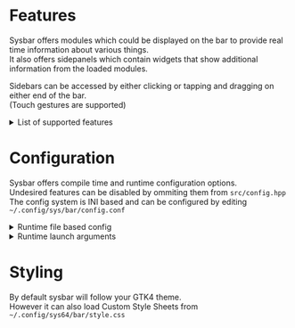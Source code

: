 # Features
Sysbar offers modules which could be displayed on the bar to provide real time information about various things.<br>
It also offers sidepanels which contain widgets that show additional information from the loaded modules.<br>

Sidebars can be accessed by either clicking or tapping and dragging on either end of the bar.<br>
(Touch gestures are supported)<br>

<details closed>
  <summary>List of supported features</summary>

* clock
  * Module: Show time and date
  * Widget: Clendar (Planned: Show events and holidays)

* weather
  * Module: Show weather
  * Widget: (Planned: Show more detailed weather info)

* tray
  * Module: Show running tray items

* hyprland
  * Module: Show window title (Planned: Workspace indicator)

* volume
  * Module: Show audio output volume level
  * Widget: Same as the module (Planned: Set volume level)

* network
  * Module: Show network type and status (Ethernet, Wireless, Cellular)
  * Control: (Planned: Show nearby wireless networks)

* battery
  * Module: Show battery level and status (Charging, Discharging)
  * Control: (Planned: Show additional power stuff, Set power plan)

* notification
  * Widget: Show notifications

* taskbar
  * Module: Show running toplevels

* backlight
  * Module: Show backlight level
  * Widget: Show and set backlight brightness levels

* mpris
  * Module: Show currently playing song
  * Widget: Same as the above but with controls and album art

* bluetooth
  * Module: Show bluetooth status (Connected, Disconnected)
  * Control: (Planned: Show nearby bluetooth devices)

* cellular
  * Module: Show cellular signal strength
  * Control: (Planned: Ability to connect/disconnect to/from cellular networks)
</details>

# Configuration
Sysbar offers compile time and runtime configuration options.<br>
Undesired features can be disabled by ommiting them from `src/config.hpp`<br>
The config system is INI based and can be configured by editing `~/.config/sys/bar/config.conf`<br>

<details closed>
  <summary>Runtime file based config</summary>

| section              | default                     | description                                        |
|----------------------|-----------------------------|----------------------------------------------------|
| [main]               |                             | Primary configuration                              |
| position             | 0                           | 0 = top 1 = right 2 = bottom 3 = left              |
| size                 | 40                          | Height or width depending on position              |
| verbose              | false                       | Verbose output (For debugging)                     |
| main-monitor         | HDMI-A-1                    | Monitor output name (DP-1, HDMI-A-1, ect..)        |
| modules-start        | clock,weather,tray          | Modules shown at the start of the bar (Left/Top)   |
| modules-center       | hyprland                    | Modules shown in the middle of the bar             |
| modules-end          | volume,network,notification | Modules shown at the end of the bar (Right/Bottom) |
| sidepanel-start-size | 350                         | Start (Left/Top) sidepanel (Width/Height)          |
| sidepanel-end-size   | 350                         | End (Right/Bottom) sidepanel (Width/Height)        |
|&nbsp;                |                             |                                                    |
| [clock]              |                             | Clock module configuration                         |
| interval             | 1000                        | How long (in ms) to refresh the time               |
| label-format         | %H:%M                       | [Label format](https://www.man7.org/linux/man-pages/man1/date.1.html) |
| tooltip-format       | %Y/%m/%d                    | Same as the above but for the tooltip              |
| widget-layout        | 0044                        | [XYWH (Single digit values to position the widget)](https://gnome.pages.gitlab.gnome.org/gtkmm/classGtk_1_1Grid.html#a2f3d5ceb9a1c2f491b541aa56ebdc1e8)  |
|&nbsp;                |                             |                                                    |
| [weather]            |                             | Weather module configuration                       |
| url                  | https://wttr.in/?format=j1  | [wttr.in](https://github.com/chubin/wttr.in) Cool project, Consider supporting the dev out |
| unit                 | f                           | Temperature unit **C**elsius or **F**ahrenheit     |
|&nbsp;                |                             |                                                    |
| [hyprland]           |                             | Hyprland module configuration                      |
| character-limit      | 128                         | Label character limit so the text won't get funky  |
|&nbsp;                |                             |                                                    |
| [volume]             |                             | Volume module configuration                        |
| show-label           | false                       | Show the volume level as text                      |
| widget-layout        | 0441                        | [XYWH (Single digit values to position the widget)](https://gnome.pages.gitlab.gnome.org/gtkmm/classGtk_1_1Grid.html#a2f3d5ceb9a1c2f491b541aa56ebdc1e8)  |
|&nbsp;                |                             |                                                    |
| [network]            |                             | Network module configuration                       |
| show-label           | false                       | Show signal strength as text                       |
|&nbsp;                |                             |                                                    |
| [battery]            |                             | Battery module configuration                       |
| show-label           | false                       | Show charge level as text                          |
|&nbsp;                |                             |                                                    |
| [notification]       |                             | Notification widget configuration                  |
| command              | ffplay /usr/share/..        | Command to run whenever you recieve a notification |
|&nbsp;                |                             |                                                    |
| [backlight]          |                             | Backlight module configuration                     |
| path                 |                             | Path to backlight (/sys/class/backlight/panel)     |
| show-icon            | true                        | Show brightness level as an icon                   |
| show-label           | true                        | Show brightness level as text                      |
| widget-layout        | 0341                        | [XYWH (Single digit values to position the widget)](https://gnome.pages.gitlab.gnome.org/gtkmm/classGtk_1_1Grid.html#a2f3d5ceb9a1c2f491b541aa56ebdc1e8)  |
|&nbsp;                |                             |                                                    |
| [taskbar]            |                             | Taskbar module configuration                       |
| text-length          | 14                          | Window title length                                |
| icon-size            | 32                          | Size of the icons                                  |
|&nbsp;                |                             |                                                    |
| [mpris]              |                             | Mpris module configuration                         |
| show-icon            | true                        | Show player status as an icon                      |
| show-label           | true                        | Show album name as text                            |
| widget-layout        | 0142                        | [XYWH (Single digit values to position the widget)](https://gnome.pages.gitlab.gnome.org/gtkmm/classGtk_1_1Grid.html#a2f3d5ceb9a1c2f491b541aa56ebdc1e8)  |
|&nbsp;                |                             |                                                    |
| [cellular]           |                             | Cellular module configuration                      |
| show-icon            | true                        | Show signal strength as an icon                    |
| show-label           | false                       | Show signal strength as text                       |
</details>

<details closed>
  <summary>Runtime launch arguments</summary>

```
  -p	Set position
  -s	Set start modules (modules on the left side)
  -c	Set center modules (modules in the middle)
  -e	Set end modules (modules on the right side)
  -S	Set bar size (Height or Width depending on position)
  -V	Be more verbose
  -v	Prints version info
```
</details>

# Styling
By default sysbar will follow your GTK4 theme.<br>
However it can also load Custom Style Sheets from `~/.config/sys64/bar/style.css`
